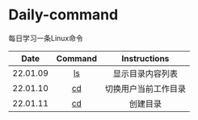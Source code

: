 # Daily-command
每日学习一条Linux命令

|  Date  |   Command   |  Instructions  |
| :--: | :--: | :--: |
|  22.01.09  |  [ls](https://command.iluoli.ren/c/ls.html)  |   显示目录内容列表   |
|  22.01.10  |  [cd](https://command.iluoli.ren/c/cd.html)  |  切换用户当前工作目录  |
|  22.01.11  |  [cd](https://command.iluoli.ren/c/mkdir.html)  |  创建目录  |
